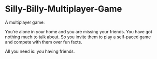 # Silly-Billy-Multiplayer-Game
A multiplayer game:

You're alone in your home and you are missing your friends. You have got nothing much to talk about.
So you invite them to play a self-paced game and compete with them over fun facts.

All you need is: you having friends. 
